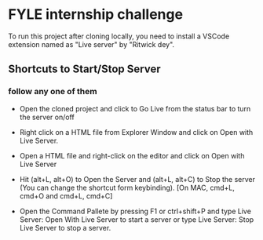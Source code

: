 
# FYLE internship challenge

To run this project after cloning locally, you need to install a VSCode
extension named as "Live server" by "Ritwick dey".



## Shortcuts to Start/Stop Server

### follow any one of them

- Open the cloned project and click to Go Live from the status bar to turn the server on/off

- Right click on a HTML file from Explorer Window and click on Open with Live Server.

- Open a HTML file and right-click on the editor and click on Open with Live Server

- Hit (alt+L, alt+O) to Open the Server and (alt+L, alt+C) to Stop the server (You can change the shortcut form keybinding). [On MAC, cmd+L, cmd+O and cmd+L, cmd+C]

- Open the Command Pallete by pressing F1 or ctrl+shift+P and type Live Server: Open With Live Server to start a server or type Live Server: Stop Live Server to stop a server.
